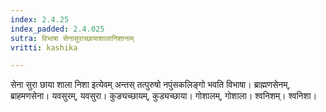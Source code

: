 ```yaml
---
index: 2.4.25
index_padded: 2.4.025
sutra: विभाषा सेनासुराच्छायाशालानिशानाम्
vritti: kashika

---
```

सेना सुरा छाया शाला निशा इत्येवम् अन्तस् तत्पुरुषो नपुंसकलिङ्गो भवति विभाषा। ब्राह्मणसेनम्, ब्राहमणसेना। यवसुरम्, यवसुरा। कुङ्यच्छायम्, कुड्यच्छाया। गोशालम्, गोशाला। श्वनिशम्। श्वनिशा।